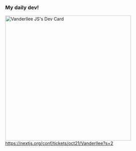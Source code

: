 ### My daily dev!

<a href="https://app.daily.dev/vanderllee"><img src="https://api.daily.dev/devcards/df257ef6e28a4dde80eb2bc7a63d8795.png?r=t9p" width="400" alt="Vanderllee JS's Dev Card"/></a>
https://nextjs.org/conf/tickets/oct21/Vanderllee?s=2
